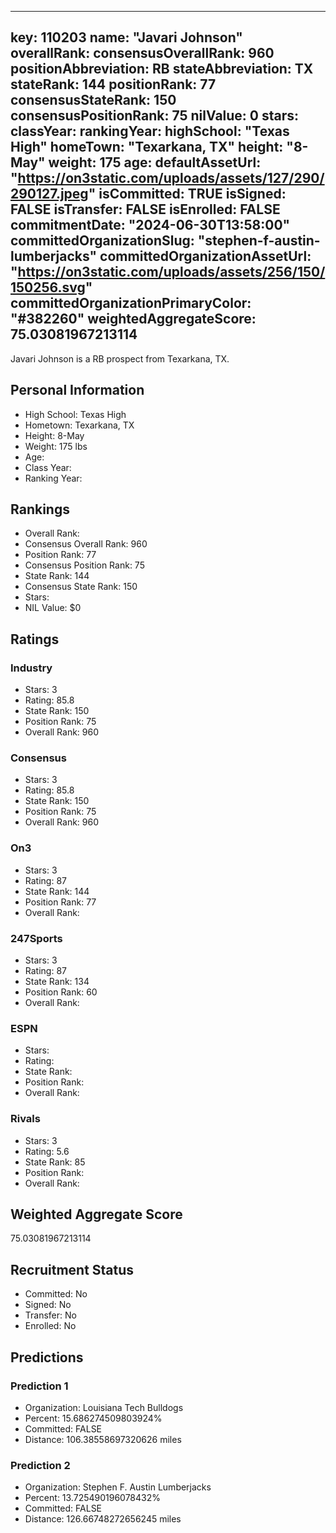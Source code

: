 ---
  key: 110203
  name: "Javari Johnson"
  overallRank: 
  consensusOverallRank: 960
  positionAbbreviation: RB
  stateAbbreviation: TX
  stateRank: 144
  positionRank: 77
  consensusStateRank: 150
  consensusPositionRank: 75
  nilValue: 0
  stars: 
  classYear: 
  rankingYear: 
  highSchool: "Texas High"
  homeTown: "Texarkana, TX"
  height: "8-May"
  weight: 175
  age: 
  defaultAssetUrl: "https://on3static.com/uploads/assets/127/290/290127.jpeg"
  isCommitted: TRUE
  isSigned: FALSE
  isTransfer: FALSE
  isEnrolled: FALSE
  commitmentDate: "2024-06-30T13:58:00"
  committedOrganizationSlug: "stephen-f-austin-lumberjacks"
  committedOrganizationAssetUrl: "https://on3static.com/uploads/assets/256/150/150256.svg"
  committedOrganizationPrimaryColor: "#382260"
  weightedAggregateScore: 75.03081967213114
  ---
  
  Javari Johnson is a RB prospect from Texarkana, TX.
  
  ## Personal Information
  - High School: Texas High
  - Hometown: Texarkana, TX
  - Height: 8-May
  - Weight: 175 lbs
  - Age: 
  - Class Year: 
  - Ranking Year: 
  
  ## Rankings
  - Overall Rank: 
  - Consensus Overall Rank: 960
  - Position Rank: 77
  - Consensus Position Rank: 75
  - State Rank: 144
  - Consensus State Rank: 150
  - Stars: 
  - NIL Value: $0
  
  ## Ratings
  
  ### Industry
  - Stars: 3
  - Rating: 85.8
  - State Rank: 150
  - Position Rank: 75
  - Overall Rank: 960
  
  ### Consensus
  - Stars: 3
  - Rating: 85.8
  - State Rank: 150
  - Position Rank: 75
  - Overall Rank: 960
  
  ### On3
  - Stars: 3
  - Rating: 87
  - State Rank: 144
  - Position Rank: 77
  - Overall Rank: 
  
  ### 247Sports
  - Stars: 3
  - Rating: 87
  - State Rank: 134
  - Position Rank: 60
  - Overall Rank: 
  
  ### ESPN
  - Stars: 
  - Rating: 
  - State Rank: 
  - Position Rank: 
  - Overall Rank: 
  
  ### Rivals
  - Stars: 3
  - Rating: 5.6
  - State Rank: 85
  - Position Rank: 
  - Overall Rank: 
  
  ## Weighted Aggregate Score
  75.03081967213114
  
  ## Recruitment Status
  - Committed: No
  - Signed: No
  - Transfer: No
  - Enrolled: No
  
  
  
  ## Predictions
  
  ### Prediction 1
  - Organization: Louisiana Tech Bulldogs
  - Percent: 15.686274509803924%
  - Committed: FALSE
  - Distance: 106.38558697320626 miles
  
  ### Prediction 2
  - Organization: Stephen F. Austin Lumberjacks
  - Percent: 13.725490196078432%
  - Committed: FALSE
  - Distance: 126.66748272656245 miles
  